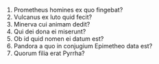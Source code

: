 1. Prometheus homines ex quo fingebat?
2. Vulcanus ex luto quid fecit?
3. Minerva cui animam dedit?
4. Qui dei dona ei miserunt?
5. Ob id quid nomen ei datum est?
6. Pandora a quo in conjugium Epimetheo data est?
7. Quorum filia erat Pyrrha?
